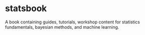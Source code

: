 # statsbook  

A book containing guides, tutorials, workshop content for statistics fundamentals, bayesian methods, and machine learning.
